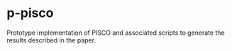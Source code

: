 # p-pisco
Prototype implementation of PISCO and associated scripts to generate the results described in the paper.
